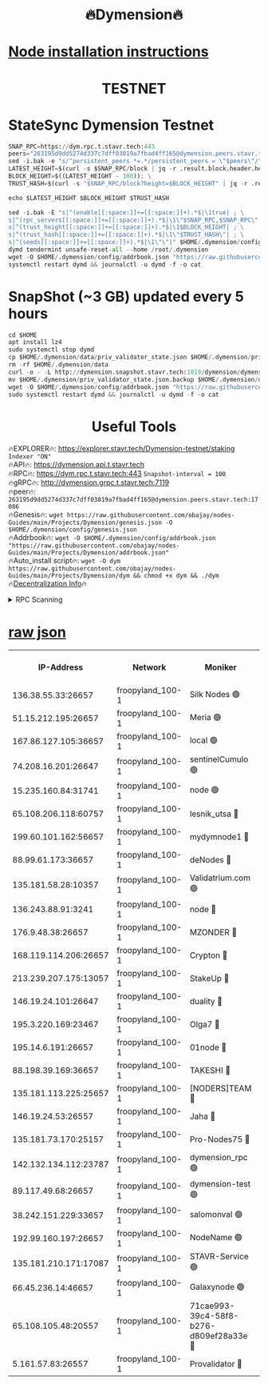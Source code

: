 <h1 align="center"> 🔥Dymension🔥</h1>

[Node installation instructions](https://github.com/obajay/nodes-Guides/tree/main/Projects/Dymension)
=

<h1 align="center"> TESTNET</h1>

# StateSync Dymension Testnet
```python
SNAP_RPC=https://dym.rpc.t.stavr.tech:443
peers="263195d9dd5274d337c7dff03019a7fbad4ff165@dymension.peers.stavr.tech:17086"
sed -i.bak -e "s/^persistent_peers *=.*/persistent_peers = \"$peers\"/" $HOME/.dymension/config/config.toml
LATEST_HEIGHT=$(curl -s $SNAP_RPC/block | jq -r .result.block.header.height); \
BLOCK_HEIGHT=$((LATEST_HEIGHT - 100)); \
TRUST_HASH=$(curl -s "$SNAP_RPC/block?height=$BLOCK_HEIGHT" | jq -r .result.block_id.hash)

echo $LATEST_HEIGHT $BLOCK_HEIGHT $TRUST_HASH

sed -i.bak -E "s|^(enable[[:space:]]+=[[:space:]]+).*$|\1true| ; \
s|^(rpc_servers[[:space:]]+=[[:space:]]+).*$|\1\"$SNAP_RPC,$SNAP_RPC\"| ; \
s|^(trust_height[[:space:]]+=[[:space:]]+).*$|\1$BLOCK_HEIGHT| ; \
s|^(trust_hash[[:space:]]+=[[:space:]]+).*$|\1\"$TRUST_HASH\"| ; \
s|^(seeds[[:space:]]+=[[:space:]]+).*$|\1\"\"|" $HOME/.dymension/config/config.toml
dymd tendermint unsafe-reset-all --home /root/.dymension
wget -O $HOME/.dymension/config/addrbook.json "https://raw.githubusercontent.com/obajay/nodes-Guides/main/Projects/Dymension/addrbook.json"
systemctl restart dymd && journalctl -u dymd -f -o cat

```
# SnapShot (~3 GB) updated every 5 hours
```python
cd $HOME
apt install lz4
sudo systemctl stop dymd
cp $HOME/.dymension/data/priv_validator_state.json $HOME/.dymension/priv_validator_state.json.backup
rm -rf $HOME/.dymension/data
curl -o - -L http://dymension.snapshot.stavr.tech:1019/dymension/dymension-snap.tar.lz4 | lz4 -c -d - | tar -x -C $HOME/.dymension --strip-components 2
mv $HOME/.dymension/priv_validator_state.json.backup $HOME/.dymension/data/priv_validator_state.json
wget -O $HOME/.dymension/config/addrbook.json "https://raw.githubusercontent.com/obajay/nodes-Guides/main/Projects/Dymension/addrbook.json"
sudo systemctl restart dymd && journalctl -u dymd -f -o cat
```

 <h1 align="center"> Useful Tools</h1>

🔥EXPLORER🔥:     https://explorer.stavr.tech/Dymension-testnet/staking        `Indexer "ON"` \
🔥API🔥:          https://dymension.api.t.stavr.tech \
🔥RPC🔥:          https://dym.rpc.t.stavr.tech:443                  `Snapshot-interval = 100` \
🔥gRPC🔥:         http://dymension.grpc.t.stavr.tech:7119 \
🔥peer🔥:         `263195d9dd5274d337c7dff03019a7fbad4ff165@dymension.peers.stavr.tech:17086` \
🔥Genesis🔥:     ```wget https://raw.githubusercontent.com/obajay/nodes-Guides/main/Projects/Dymension/genesis.json -O $HOME/.dymension/config/genesis.json``` \
🔥Addrbook🔥:    ```wget -O $HOME/.dymension/config/addrbook.json "https://raw.githubusercontent.com/obajay/nodes-Guides/main/Projects/Dymension/addrbook.json"``` \
🔥Auto_install script🔥: ```wget -O dym https://raw.githubusercontent.com/obajay/nodes-Guides/main/Projects/Dymension/dym && chmod +x dym && ./dym``` \
🔥[Decentralization Info](https://github.com/obajay/StateSync-snapshots/tree/main/Projects/Dymension/Decentralization)🔥


<details>
<summary>RPC Scanning</summary>

<h2 align="center"> We scan nodes in real time every 4 hours. And we provide the final result of RPC endpoints.
We cannot influence the operation of these nodes in any way. </h2>


```python
If Voting Power is higher than 0 --> then the Node is a validator of the network and may be subject to attack and be a potential threat to the chain.
```
```python
We marked such validators with a red symbol
```

</details>

[raw json](https://rpc-check.dymt.stavr.tech/dymt/rpc-dymt-result.json)
=


<table><tr><th>IP-Address</th><th>Network</th><th>Moniker</th><th>Latest Block Height</th><th>Earliest Block Height</th><th>Catching Up</th><th>Tx Index</th><th>Voting Power</th><th>Scan Time</th></tr><tr><td>136.38.55.33:26657</td><td>froopyland_100-1</td><td>Silk Nodes 🟢</td><td>1997140</td><td>1</td><td>False</td><td>on</td><td>0</td><td>2024-01-06T01:28:49.238781297UTC</td></tr><tr><td>51.15.212.195:26657</td><td>froopyland_100-1</td><td>Meria 🟢</td><td>1651535</td><td>1238063</td><td>False</td><td>on</td><td>0</td><td>2024-01-06T01:27:48.854799754UTC</td></tr><tr><td>167.86.127.105:36657</td><td>froopyland_100-1</td><td>local 🟢</td><td>1651535</td><td>1318001</td><td>False</td><td>off</td><td>0</td><td>2024-01-06T01:28:48.316932566UTC</td></tr><tr><td>74.208.16.201:26647</td><td>froopyland_100-1</td><td>sentinelCumulo 🟢</td><td>1997130</td><td>1652923</td><td>False</td><td>on</td><td>0</td><td>2024-01-06T01:27:50.472604565UTC</td></tr><tr><td>15.235.160.84:31741</td><td>froopyland_100-1</td><td>node 🟢</td><td>1997130</td><td>1652923</td><td>False</td><td>on</td><td>0</td><td>2024-01-06T01:27:52.323692774UTC</td></tr><tr><td>65.108.206.118:60757</td><td>froopyland_100-1</td><td>lesnik_utsa 🔴</td><td>1997132</td><td>1652923</td><td>False</td><td>on</td><td>1</td><td>2024-01-06T01:28:06.407691940UTC</td></tr><tr><td>199.60.101.162:56657</td><td>froopyland_100-1</td><td>mydymnode1 🔴</td><td>1997132</td><td>1652923</td><td>False</td><td>off</td><td>2</td><td>2024-01-06T01:28:07.056255331UTC</td></tr><tr><td>88.99.61.173:36657</td><td>froopyland_100-1</td><td>deNodes 🔴</td><td>1997137</td><td>1652923</td><td>False</td><td>off</td><td>1</td><td>2024-01-06T01:28:33.251119499UTC</td></tr><tr><td>135.181.58.28:10357</td><td>froopyland_100-1</td><td>Validatrium.com 🟢</td><td>1997137</td><td>1652923</td><td>False</td><td>on</td><td>0</td><td>2024-01-06T01:28:33.589646356UTC</td></tr><tr><td>136.243.88.91:3241</td><td>froopyland_100-1</td><td>node 🔴</td><td>1997138</td><td>1652923</td><td>False</td><td>on</td><td>1</td><td>2024-01-06T01:28:38.700815904UTC</td></tr><tr><td>176.9.48.38:26657</td><td>froopyland_100-1</td><td>MZONDER 🔴</td><td>1997139</td><td>1652923</td><td>False</td><td>on</td><td>1</td><td>2024-01-06T01:28:45.195198390UTC</td></tr><tr><td>168.119.114.206:26657</td><td>froopyland_100-1</td><td>Crypton 🔴</td><td>1997140</td><td>1652923</td><td>False</td><td>off</td><td>1</td><td>2024-01-06T01:28:52.198944294UTC</td></tr><tr><td>213.239.207.175:13057</td><td>froopyland_100-1</td><td>StakeUp 🔴</td><td>1997141</td><td>1652923</td><td>False</td><td>off</td><td>1</td><td>2024-01-06T01:28:58.478994238UTC</td></tr><tr><td>146.19.24.101:26647</td><td>froopyland_100-1</td><td>duality 🔴</td><td>1997136</td><td>1655313</td><td>False</td><td>on</td><td>1</td><td>2024-01-06T01:28:26.674134969UTC</td></tr><tr><td>195.3.220.169:23467</td><td>froopyland_100-1</td><td>Olga7 🔴</td><td>1997139</td><td>1655313</td><td>False</td><td>on</td><td>1</td><td>2024-01-06T01:28:45.548850739UTC</td></tr><tr><td>195.14.6.191:26657</td><td>froopyland_100-1</td><td>01node 🔴</td><td>1997140</td><td>1655732</td><td>False</td><td>on</td><td>1</td><td>2024-01-06T01:28:51.874818389UTC</td></tr><tr><td>88.198.39.169:36657</td><td>froopyland_100-1</td><td>TAKESHI 🔴</td><td>1997130</td><td>1656584</td><td>False</td><td>on</td><td>1</td><td>2024-01-06T01:27:50.749785815UTC</td></tr><tr><td>135.181.113.225:25657</td><td>froopyland_100-1</td><td>[NODERS]TEAM 🔴</td><td>1997137</td><td>1656584</td><td>False</td><td>on</td><td>1</td><td>2024-01-06T01:28:33.957710699UTC</td></tr><tr><td>146.19.24.53:26557</td><td>froopyland_100-1</td><td>Jaha 🔴</td><td>1997138</td><td>1656584</td><td>False</td><td>off</td><td>1</td><td>2024-01-06T01:28:38.443513104UTC</td></tr><tr><td>135.181.73.170:25157</td><td>froopyland_100-1</td><td>Pro-Nodes75 🔴</td><td>1997132</td><td>1697132</td><td>False</td><td>on</td><td>1</td><td>2024-01-06T01:28:01.942119836UTC</td></tr><tr><td>142.132.134.112:23787</td><td>froopyland_100-1</td><td>dymension_rpc 🟢</td><td>1997135</td><td>1697135</td><td>False</td><td>on</td><td>0</td><td>2024-01-06T01:28:23.783600310UTC</td></tr><tr><td>89.117.49.68:26657</td><td>froopyland_100-1</td><td>dymension-test 🟢</td><td>1997140</td><td>1723012</td><td>False</td><td>on</td><td>0</td><td>2024-01-06T01:28:52.586671323UTC</td></tr><tr><td>38.242.151.229:33657</td><td>froopyland_100-1</td><td>salomonval 🟢</td><td>1997139</td><td>1773995</td><td>False</td><td>off</td><td>0</td><td>2024-01-06T01:28:45.863996030UTC</td></tr><tr><td>192.99.160.197:26657</td><td>froopyland_100-1</td><td>NodeName 🟢</td><td>1829304</td><td>1826584</td><td>False</td><td>on</td><td>0</td><td>2024-01-06T01:28:58.212651523UTC</td></tr><tr><td>135.181.210.171:17087</td><td>froopyland_100-1</td><td>STAVR-Service 🟢</td><td>1997131</td><td>1905398</td><td>False</td><td>on</td><td>0</td><td>2024-01-06T01:27:56.942025811UTC</td></tr><tr><td>66.45.236.14:46657</td><td>froopyland_100-1</td><td>Galaxynode 🟢</td><td>1997130</td><td>1938874</td><td>False</td><td>on</td><td>0</td><td>2024-01-06T01:27:51.352794287UTC</td></tr><tr><td>65.108.105.48:20557</td><td>froopyland_100-1</td><td>71cae993-39c4-58f8-b276-d809ef28a33e 🔴</td><td>1997135</td><td>1982923</td><td>False</td><td>on</td><td>1</td><td>2024-01-06T01:28:24.285383565UTC</td></tr><tr><td>5.161.57.83:26557</td><td>froopyland_100-1</td><td>Provalidator 🔴</td><td>1997129</td><td>1987613</td><td>False</td><td>on</td><td>1</td><td>2024-01-06T01:27:49.576354961UTC</td></tr></table>
